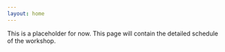 ```yaml
---
layout: home
---
```


This is a placeholder for now. This page will contain the detailed schedule of the workshop.
